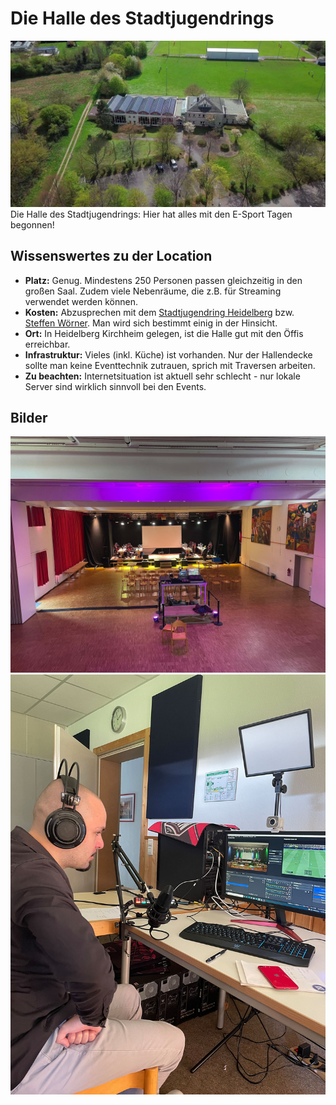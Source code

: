 # Die Halle des Stadtjugendrings
![Ein Drohnenfoto des Stadtjugendrings (April 2021)](../../img/uebersicht/orte/stadtjugendring1.jpg)
Die Halle des Stadtjugendrings: Hier hat alles mit den E-Sport Tagen begonnen!
## Wissenswertes zu der Location
* **Platz:** Genug. Mindestens 250 Personen passen gleichzeitig in den großen Saal. Zudem viele Nebenräume, die z.B. für Streaming verwendet werden können.
* **Kosten:** Abzusprechen mit dem [Stadtjugendring Heidelberg](..//partner/heidelberg-stadtjugendring.md) bzw. [Steffen Wörner](../personen/steffenwoerner.md). Man wird sich bestimmt einig in der Hinsicht.
* **Ort:** In Heidelberg Kirchheim gelegen, ist die Halle gut mit den Öffis erreichbar.
* **Infrastruktur:** Vieles (inkl. Küche) ist vorhanden. Nur der Hallendecke sollte man keine Eventtechnik zutrauen, sprich mit Traversen arbeiten.
* **Zu beachten:** Internetsituation ist aktuell sehr schlecht - nur lokale Server sind wirklich sinnvoll bei den Events.
## Bilder
![Die Halle bei den Heidelberger E-Sport Tagen.](../../img/uebersicht/orte/stadtjugendring2.jpg)
![Der Streamingraum bei den Heidelberger E-Sport Tagen mit [Sven Grunwald vor dem Mikrofon.](../personen/svengrunwald.md).](../../img/uebersicht/orte/stadtjugendring3.jpg)